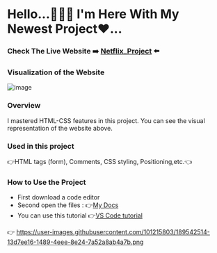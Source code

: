 # Hello...🙋🏻‍♂️ I'm Here With My Newest Project❤...
### Check The Live Website :arrow_right: [Netflix_Project](https://muka6363.github.io/PROJELER_MK/3.Netflix/index.html) :arrow_left:
### Visualization of the Website
![image](https://user-images.githubusercontent.com/101215803/189542514-13d7ee16-1489-4eee-8e24-7a52a8ab4a7b.png)



### Overview
I mastered HTML-CSS features in this project. You can see the visual representation of the website above.
### Used in this project
:point_right:HTML tags (form), Comments, CSS styling, Positioning,etc.:point_left:
### How to Use the Project
+ First download a code editor
+ Second open the files : :point_right:[My Docs](https://muka6363.github.io/PROJELER_MK/2.Form/index.html)
+ You can use this tutorial :point_right:[VS Code tutorial](https://www.youtube.com/watch?v=fJEbVCrEMSE)

:point_right: https://user-images.githubusercontent.com/101215803/189542514-13d7ee16-1489-4eee-8e24-7a52a8ab4a7b.png
